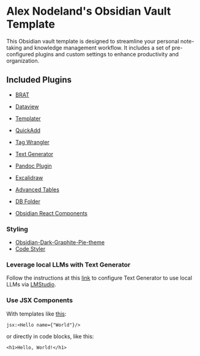 # Alex Nodeland's Obsidian Vault Template

This Obsidian vault template is designed to streamline your personal note-taking and knowledge management workflow. It includes a set of pre-configured plugins and custom settings to enhance productivity and organization.

## Included Plugins

- [BRAT](https://github.com/TfTHacker/obsidian42-brat)

- [Dataview](https://github.com/blacksmithgu/obsidian-dataview)
- [Templater](https://github.com/SilentVoid13/Templater)
- [QuickAdd](https://github.com/chhoumann/quickadd)
- [Tag Wrangler](https://github.com/pjeby/tag-wrangler)

- [Text Generator](https://github.com/nhaouari/obsidian-textgenerator-plugin)

- [Pandoc Plugin](https://github.com/OliverBalfour/obsidian-pandoc)

- [Excalidraw](https://github.com/zsviczian/obsidian-excalidraw-plugin)
- [Advanced Tables](https://github.com/tgrosinger/advanced-tables-obsidian)
- [DB Folder](https://github.com/RafaelGB/obsidian-db-folder)
- [Obsidian React Components](https://github.com/elias-sundqvist/obsidian-react-components)


### Styling

- [Obsidian-Dark-Graphite-Pie-theme](https://github.com/ryjjin/Obsidian-Dark-Graphite-Pie-theme)
- [Code Styler](https://github.com/mayurankv/Obsidian-Code-Styler)

### Leverage local LLMs with Text Generator

Follow the instructions at this [link](https://github.com/nhaouari/obsidian-textgenerator-plugin/issues/182) to configure Text Generator to use local LLMs via [LMStudio](https://lmstudio.ai/). 

### Use JSX Components

With templates like [this](_config/react-components/hello.md):

`jsx:<Hello name={"World"}/>`

or directly in code blocks, like this:

```jsx:
<h1>Hello, World!</h1>
```
